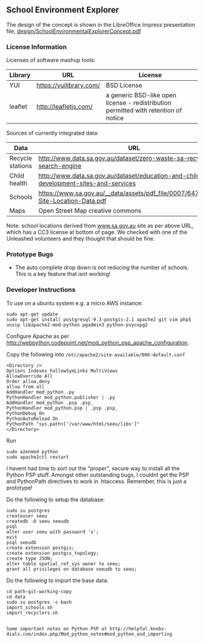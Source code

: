 ## School Environment Explorer

The design of the concept is shown in the LibreOffice Impress presentation file, <a href="design/SchoolEnvironmentalExplorerConcept.pdf">design/SchoolEnvironmentalExplorerConcept.pdf</a>

### License Information

Licenses of software mashup tools:

Library | URL | License
------- | --- | --------
YUI | https://yuilibrary.com/ | BSD License
leaflet | http://leafletjs.com/ | a generic BSD-like open license - redistribution permitted with retention of notice


Sources of currently integrated data:

Data | URL
---- | ---
Recycle stations | http://www.data.sa.gov.au/dataset/zero-waste-sa-recycle-right-search-engine
Child health | http://www.data.sa.gov.au/dataset/education-and-child-development-sites-and-services
Schools | https://www.sa.gov.au/__data/assets/pdf_file/0007/64726/DECD-Site-Location-Data.pdf
Maps | Open Street Map creative commons

Note: school locations derived from www.sa.gov.au site as per above URL, which has a CC3 license at bottom of page.
We checked with one of the Unleashed volunteers and they thought that should be fine.

### Prototype Bugs

* The auto complete drop down is not reducing the number of schools.  This is a key feature that isnt working!

### Developer Instructions

To use on a ubuntu system e.g. a micro AWS instance:

```
sudo apt-get update
sudo apt-get install postgresql-9.3-postgis-2.1 apache2 git vim php5 unzip libapache2-mod-python pgadmin3 python-psycopg2
```

Configure Apache as per http://webpython.codepoint.net/mod_python_psp_apache_configuration.

Copy the following into ```/etc/apache2/site-available/000-default.conf```

```
<Directory />
Options Indexes FollowSymLinks MultiViews
AllowOverride All
Order allow,deny
allow from all
AddHandler mod_python .py
PythonHandler mod_python.publisher | .py
AddHandler mod_python .psp .psp_
PythonHandler mod_python.psp | .psp .psp_
PythonDebug On
PythonAutoReload On
PythonPath "sys.path+['/var/www/html/seeu/libs']"
</Directory>
```

Run
```
sudo a2enmod python
sudo apache2ctl restart

```

I havent had time to sort out the "proper", secure way to install all the Python PSP stuff.
Amongst other outstanding bugs, I couldnt get the PSP and PythonPath directives to work in .htaccess.
Remember, this is just a prototype!


Do the following to setup the database:
```
sudo su postgres
createuser seeu
createdb -O seeu seeudb
psql
alter user seeu with password 'x';
exit
psql seeudb
create extension postgis;
create extension postgis_topology;
create type JSON;
alter table spatial_ref_sys owner to seeu;
grant all privileges on database seeudb to seeu;
```

Do the following to import the base data:
```
cd path-git-working-copy
cd data
sudo su postgres -c bash
import_schools.sh
import_recyclers.sh


Some important notes on Python PSP at http://helpful.knobs-dials.com/index.php/Mod_python_notes#mod_python_and_importing
